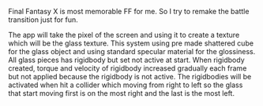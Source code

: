 Final Fantasy X is most memorable FF for me. So I try to remake the battle transition just for fun.

The app will take the pixel of the screen and using it to create a texture which will be the glass texture.
This system using pre made shattered cube for the glass object and using standard specular material for the glossiness.
All glass pieces has rigidbody but set not active at start.
When rigidbody created, torque and velocity of rigidbody increased gradually each frame but not applied because the rigidbody is not active.
The rigidbodies will be activated when hit a collider which moving from right to left so the glass that start moving first is on the most right and the last is the most left.
